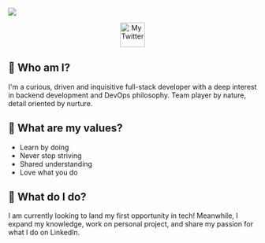 ![](https://i.imgur.com/mK94KES.png)

<p align="center"> <img src="https://unpkg.com/simple-icons@v3/icons/twitter.svg" alt="My Twitter" width="50" height="50" /> </p>



## 👋 Who am I?

I'm a curious, driven and inquisitive full-stack developer with a deep interest in backend development and DevOps philosophy. Team player by nature, detail oriented by nurture. 

## 📢 What are my values?

* Learn by doing
* Never stop striving
* Shared understanding
* Love what you do

## 🔧 What do I do?

I am currently looking to land my first opportunity in tech! Meanwhile, I expand my knowledge, work on personal project, and share my passion for what I do on LinkedIn. 